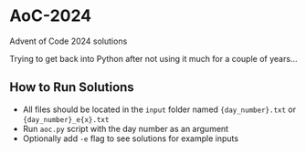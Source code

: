 # AoC-2024
Advent of Code 2024 solutions

Trying to get back into Python after not using it much for a couple of years...

## How to Run Solutions
- All files should be located in the `input` folder named `{day_number}.txt` or `{day_number}_e{x}.txt`
- Run `aoc.py` script with the day number as an argument
- Optionally add `-e` flag to see solutions for example inputs